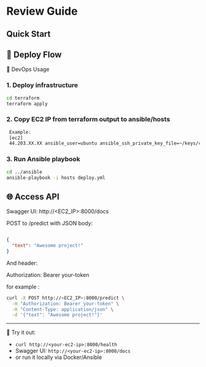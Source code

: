 # Review Guide

## Quick Start

## 🧱 Deploy Flow

🚀 DevOps Usage

### 1. Deploy infrastructure
```bash
cd terraform
terraform apply
```

### 2. Copy EC2 IP from terraform output to ansible/hosts

```bash
 Example:
 [ec2]
 44.203.XX.XX ansible_user=ubuntu ansible_ssh_private_key_file=~/keys/crowKeyPairV2.pem
```

### 3. Run Ansible playbook

```bash
cd ../ansible
ansible-playbook -i hosts deploy.yml
```

## 🌐 Access API

Swagger UI: http://<EC2_IP>:8000/docs

POST to /predict with JSON body:

```json

{
  "text": "Awesome project!"
}
```

And header:

Authorization: Bearer your-token

for example :
```bash
curl -X POST http://<EC2_IP>:8000/predict \
  -H "Authorization: Bearer your-token" \
  -H "Content-Type: application/json" \
  -d '{"text": "Awesome project!"}'
```

---
🧪 Try it out:
- `curl http://<your-ec2-ip>:8000/health`
- Swagger UI: `http://<your-ec2-ip>:8000/docs`
- or run it locally via Docker/Ansible